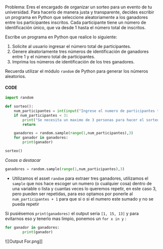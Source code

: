 Problema: Eres el encargado de organizar un sorteo para un evento de tu universidad. Para hacerlo de manera justa y transparente, decides escribir un programa en Python que seleccione aleatoriamente a los ganadores entre los participantes inscritos. Cada participante tiene un número de identificación único, que va desde 1 hasta el número total de inscritos.

Escribe un programa en Python que realice lo siguiente:

1. Solicite al usuario ingresar el número total de participantes.
2. Genere aleatoriamente tres números de identificación de ganadores entre 1 y el número total de participantes.
3. Imprima los números de identificación de los tres ganadores.

Recuerda utilizar el módulo `random` de Python para generar los números aleatorios.
#### CODE

```python
import random

def sorteo():
    num_participantes = int(input("Ingrese el numero de participantes total: "))
    if num_participantes < 3:
        print("Se necesita un maximo de 3 personas para hacer el sorteo.")
        return

    ganadores = random.sample(range(1,num_participantes),3)
    for ganador in ganadores:
        print(ganador)

sorteo()
```

*Cosas a destacar*
```python
ganadores = random.sample(range(1,num_participantes),3)
```
- Utilizamos el asset `random` para extraer tres ganadores, utilizamos el `sample` que nos hace escoger un numero (o cualquier cosa) dentro de una variable o lista y cuantas veces lo queremos repetir, en este caso 3, pero pueden ser repetidas, para eso optamos por ponerle al `num_participantes + 1` para que si o si el numero este sumado y no se pueda repetir 

Si pusiésemos `print(ganadores)` el output seria `[1, 15, 13]` y para evitarnos eso y tenerlo mas limpio, ponemos un `for x in y` :
```python    
for ganador in ganadores:
        print(ganador)
```
![[Output For.png]]
